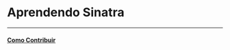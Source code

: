 # Aprendendo Sinatra

---

#### [Como Contribuir](https://github.com/cerebrobr/cerebro/blob/master/README.md#como-contribuir)
